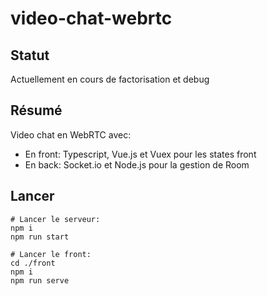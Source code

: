 # video-chat-webrtc

## Statut
Actuellement en cours de factorisation et debug

## Résumé
Video chat en WebRTC avec:
- En front: Typescript, Vue.js et Vuex pour les states front
- En back: Socket.io et Node.js pour la gestion de Room

## Lancer
```
# Lancer le serveur:
npm i
npm run start

# Lancer le front:
cd ./front
npm i
npm run serve
```
